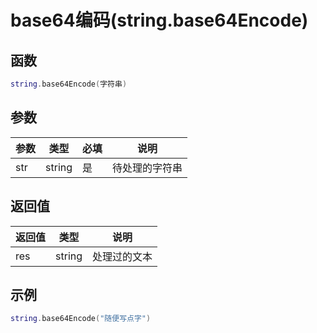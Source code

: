 # base64编码(string.base64Encode)

## 函数

```lua
string.base64Encode(字符串)
```

## 参数

| 参数  | 类型     | 必填 | 说明      |
| --- | ------ | -- | ------- |
| str | string | 是  | 待处理的字符串 |

## 返回值

| 返回值 | 类型     | 说明     |
| --- | ------ | ------ |
| res | string | 处理过的文本 |

## 示例

```lua
string.base64Encode("随便写点字") 
```

